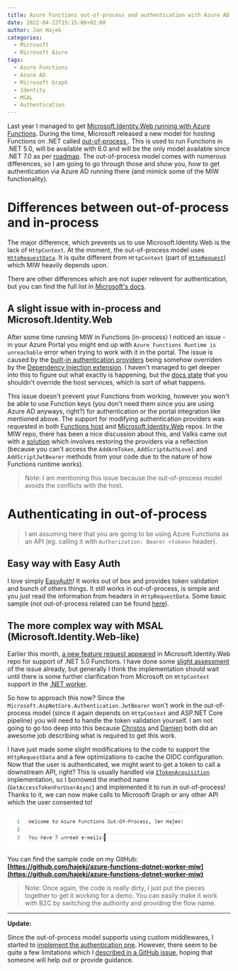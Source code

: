 ```yaml
---
title: Azure Functions out-of-process and authentication with Azure AD
date: 2022-04-22T15:15:00+02:00
author: Jan Hajek
categories:
  - Microsoft
  - Microsoft Azure
tags:
  - Azure Functions
  - Azure AD
  - Microsoft Graph
  - Identity
  - MSAL
  - Authentication
---
```


Last year I managed to get [Microsoft.Identity.Web running with Azure Functions](/2020/12/12/microsoft-identity-web-and-azure-functions/). During the time, Microsoft released a new model for hosting Functions on .NET called [out-of-process ](https://docs.microsoft.com/en-us/azure/azure-functions/dotnet-isolated-process-guide). This is used to run Functions in .NET 5.0, will be available with 6.0 and will be the only model available since .NET 7.0 as per [roadmap](https://techcommunity.microsoft.com/t5/apps-on-azure/net-on-azure-functions-roadmap/ba-p/2197916). The out-of-process model comes with numerous differences, so I am going to go through those and show you, how to get authentication via Azure AD running there (and mimick some of the MIW functionality).

# Differences between out-of-process and in-process
The major difference, which prevents us to use Microsoft.Identity.Web is the lack of `HttpContext`. At the moment, the out-of-process model uses [`HttpRequestData`](https://docs.microsoft.com/en-us/dotnet/api/microsoft.azure.functions.worker.http.httprequestdata?view=azure-dotnet). It is quite different from `HttpContext` (part of [`HttpRequest`](https://docs.microsoft.com/en-us/dotnet/api/microsoft.aspnetcore.http.httprequest?view=aspnetcore-5.0)) which MIW heavily depends upon.

There are other differences which are not super relevent for authentication, but you can find the full list in [Microsoft's docs](https://docs.microsoft.com/en-us/azure/azure-functions/dotnet-isolated-process-guide#differences-with-net-class-library-functions).

## A slight issue with in-process and Microsoft.Identity.Web
After some time running MIW in Functions (in-process) I noticed an issue - in your Azure Portal you might end up with `Azure Functions Runtime is unreachable` error when trying to work with it in the portal. The issue is caused by the [built-in authentication providers](https://github.com/Azure/azure-functions-host/blob/9a5c240f32dcd4c084ee86147de7b0f4f08176cb/src/WebJobs.Script.WebHost/WebHostServiceCollectionExtensions.cs#L47) being somehow overriden by the [Dependency Injection extension](https://github.com/Azure/azure-functions-dotnet-extensions/tree/92b3758ac51a99ca9086c9f2202177b34d7fb88a/src/Extensions/DependencyInjection). I haven't managed to get deeper into this to figure out what exactly is happening, but the [docs state](https://docs.microsoft.com/en-us/azure/azure-functions/functions-dotnet-dependency-injection#overriding-host-services) that you shouldn't override the host services, which is sort of what happens.

This issue doesn't prevent your Functions from working, however you won't be able to use Function keys (you don't need them since you are using Azure AD anyways, right?) for authentication or the portal integration like mentioned above. The support for modifying authentication providers was requested in both [Functions host](https://github.com/Azure/azure-functions-host/issues/6805) and [Microsoft.Identity.Web](https://github.com/AzureAD/microsoft-identity-web/issues/916) repos. In the MIW repo, there has been a nice discussion about this, and Valks came out with a [solution](https://github.com/AzureAD/microsoft-identity-web/issues/916#issuecomment-785512851) which involves restoring the providers via a reflection (because you can't access the `AddArmToken`, `AddScriptAuthLevel` and `AddScriptJwtBearer` methods from your code due to the nature of how Functions runtime works).

> Note: I am mentioning this issue because the out-of-process model avoids the conflicts with the host.

# Authenticating in out-of-process
> I am assuming here that you are going to be using Azure Functions as an API (eg. calling it with `Authorization: Bearer <token>` header).

## Easy way with Easy Auth
I love simply [EasyAuth](https://docs.microsoft.com/en-us/azure/app-service/overview-authentication-authorization)! It works out of box and provides token validation and bunch of others things. It still works in out-of-process, is simple and you just read the information from headers in `HttpRequestData`. Some basic sample (not out-of-process related can be found [here](https://markheath.net/post/secure-azure-functions-app-easy-auth-adb2c)).

## The more complex way with MSAL (Microsoft.Identity.Web-like)
Earlier this month, [a new feature request appeared](https://github.com/AzureAD/microsoft-identity-web/issues/1124) in Microsoft.Identity.Web repo for support of .NET 5.0 Functions. I have done some [slight assessment](https://github.com/AzureAD/microsoft-identity-web/issues/1124#issuecomment-815262381) of the issue already, but generally I think the implementation should wait until there is some further clarification from Microsoft on `HttpContext` support in the [.NET worker](https://github.com/Azure/azure-functions-dotnet-worker/).

So how to approach this now? Since the `Microsoft.AspNetCore.Authentication.JwtBearer` won't work in the out-of-process model (since it again depends on `HttpContext` and ASP.NET Core pipeline) you will need to handle the token validation yourself. I am not going to go too deep into this because [Christos](https://cmatskas.com/create-an-azure-ad-protected-api-using-azure-functions-and-net-core-3-1/) and [Damien](https://damienbod.com/2020/09/24/securing-azure-functions-using-azure-ad-jwt-bearer-token-authentication-for-user-access-tokens/) both did an awesome job describing what is required to get this work.

I have just made some slight modifications to the code to support the `HttpRequestData` and a few optimizations to cache the OIDC configuration. Now that the user is authenticated, we might want to get a token to call a downstream API, right? This is usually handled via [`ITokenAcquisition`](https://github.com/AzureAD/microsoft-identity-web/blob/master/src/Microsoft.Identity.Web/ITokenAcquisition.cs) implementation, so I borrowed the method name (`GetAccessTokenForUserAsync`) and implemented it to run in out-of-process! Thanks to it, we can now make calls to Microsoft Graph or any other API which the user consented to!

![](/uploads/2021/04/functions-oop-graph.png)

You can find the sample code on my GitHub: **[https://github.com/hajekj/azure-functions-dotnet-worker-miw](https://github.com/hajekj/azure-functions-dotnet-worker-miw)**

> Note: Once again, the code is really dirty, I just put the pieces together to get it working for a demo. You can easily make it work with B2C by switching the authority and providing the flow name.

---

**Update:**

Since the out-of-process model supports using custom middlewares, I started to [implement the authentication one](https://github.com/hajekj/azure-functions-dotnet-worker-miw/blob/master/WorkerAuthentication/AuthenticationMiddleware.cs). However, there seem to be quite a few limitations which I [described in a GitHub issue](https://github.com/Azure/azure-functions-dotnet-worker/issues/414), hoping that someone will help out or provide guidance.